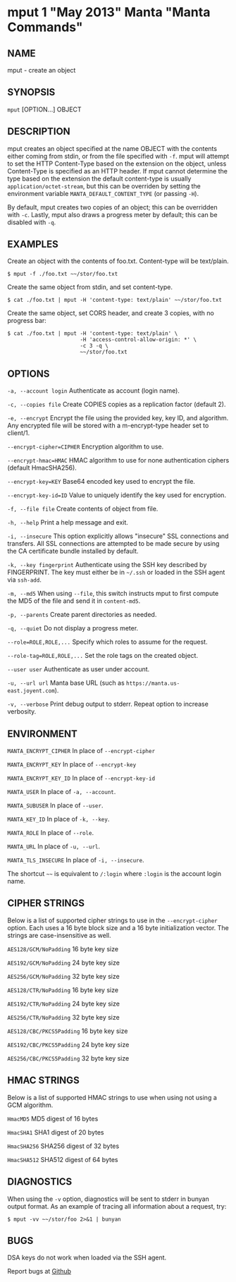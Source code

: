 mput 1 "May 2013" Manta "Manta Commands"
=======================================

NAME
----

mput - create an object

SYNOPSIS
--------

`mput` [OPTION...] OBJECT

DESCRIPTION
-----------

mput creates an object specified at the name OBJECT with the contents either
coming from stdin, or from the file specified with `-f`.  mput will attempt to
set the HTTP Content-Type based on the extension on the object, unless
Content-Type is specified as an HTTP header.  If mput cannot determine the type
based on the extension the default content-type is usually
`application/octet-stream`, but this can be overriden by setting the environment
variable `MANTA_DEFAULT_CONTENT_TYPE` (or passing `-H`).

By default, mput creates two copies of an object; this can be overridden with
`-c`.  Lastly, mput also draws a progress meter by default; this can be disabled
with `-q`.

EXAMPLES
--------

Create an object with the contents of foo.txt.  Content-type will be text/plain.

    $ mput -f ./foo.txt ~~/stor/foo.txt

Create the same object from stdin, and set content-type.

    $ cat ./foo.txt | mput -H 'content-type: text/plain' ~~/stor/foo.txt

Create the same object, set CORS header, and create 3 copies, with no progress bar:

    $ cat ./foo.txt | mput -H 'content-type: text/plain' \
                           -H 'access-control-allow-origin: *' \
                           -c 3 -q \
                           ~~/stor/foo.txt

OPTIONS
-------

`-a, --account login`
  Authenticate as account (login name).

`-c, --copies file`
  Create COPIES copies as a replication factor (default 2).

`-e, --encrypt`
  Encrypt the file using the provided key, key ID, and algorithm. Any encrypted
  file will be stored with a m-encrypt-type header set to client/1.

`--encrypt-cipher=CIPHER`
  Encryption algorithm to use.

`--encrypt-hmac=HMAC`
  HMAC algorithm to use for none authentication ciphers (default HmacSHA256).

`--encrypt-key=KEY`
  Base64 encoded key used to encrypt the file.

`--encrypt-key-id=ID`
  Value to uniquely identify the key used for encryption.

`-f, --file file`
  Create contents of object from file.

`-h, --help`
  Print a help message and exit.

`-i, --insecure`
  This option explicitly allows "insecure" SSL connections and transfers.  All
  SSL connections are attempted to be made secure by using the CA certificate
  bundle installed by default.

`-k, --key fingerprint`
  Authenticate using the SSH key described by FINGERPRINT.  The key must
  either be in `~/.ssh` or loaded in the SSH agent via `ssh-add`.

`-m, --md5`
  When using `--file`, this switch instructs mput to first compute the MD5 of
  the file and send it in `content-md5`.

`-p, --parents`
  Create parent directories as needed.

`-q, --quiet`
  Do not display a progress meter.

`--role=ROLE,ROLE,...`
  Specify which roles to assume for the request.

`--role-tag=ROLE,ROLE,...`
  Set the role tags on the created object.

`--user user`
  Authenticate as user under account.

`-u, --url url`
  Manta base URL (such as `https://manta.us-east.joyent.com`).

`-v, --verbose`
  Print debug output to stderr.  Repeat option to increase verbosity.

ENVIRONMENT
-----------

`MANTA_ENCRYPT_CIPHER`
  In place of `--encrypt-cipher`

`MANTA_ENCRYPT_KEY`
  In place of `--encrypt-key`

`MANTA_ENCRYPT_KEY_ID`
  In place of `--encrypt-key-id`

`MANTA_USER`
  In place of `-a, --account`.

`MANTA_SUBUSER`
  In place of `--user`.

`MANTA_KEY_ID`
  In place of `-k, --key`.

`MANTA_ROLE`
  In place of `--role`.

`MANTA_URL`
  In place of `-u, --url`.

`MANTA_TLS_INSECURE`
  In place of `-i, --insecure`.

The shortcut `~~` is equivalent to `/:login`
where `:login` is the account login name.

CIPHER STRINGS
--------------

Below is a list of supported cipher strings to use in the `--encrypt-cipher`
option. Each uses a 16 byte block size and a 16 byte initialization vector.
The strings are case-insensitive as well.

`AES128/GCM/NoPadding`
  16 byte key size

`AES192/GCM/NoPadding`
  24 byte key size

`AES256/GCM/NoPadding`
  32 byte key size

`AES128/CTR/NoPadding`
  16 byte key size

`AES192/CTR/NoPadding`
  24 byte key size

`AES256/CTR/NoPadding`
  32 byte key size

`AES128/CBC/PKCS5Padding`
  16 byte key size

`AES192/CBC/PKCS5Padding`
  24 byte key size

`AES256/CBC/PKCS5Padding`
  32 byte key size

HMAC STRINGS
------------

Below is a list of supported HMAC strings to use when using not using a GCM
algorithm.

`HmacMD5`
  MD5 digest of 16 bytes

`HmacSHA1`
  SHA1 digest of 20 bytes

`HmacSHA256`
  SHA256 digest of 32 bytes

`HmacSHA512`
  SHA512 digest of 64 bytes

DIAGNOSTICS
-----------

When using the `-v` option, diagnostics will be sent to stderr in bunyan
output format.  As an example of tracing all information about a request,
try:

    $ mput -vv ~~/stor/foo 2>&1 | bunyan

BUGS
----

DSA keys do not work when loaded via the SSH agent.

Report bugs at [Github](https://github.com/joyent/node-manta/issues)
